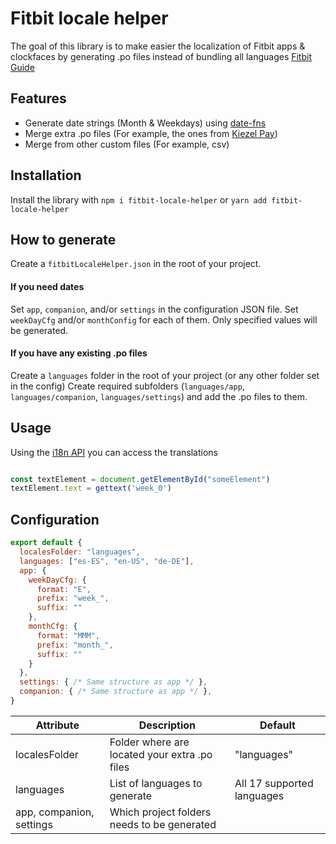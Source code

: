 # Fitbit locale helper

The goal of this library is to make easier the localization of Fitbit apps & clockfaces by generating .po files 
instead of bundling all languages [Fitbit Guide](https://dev.fitbit.com/build/guides/localization/) 

## Features

- Generate date strings (Month & Weekdays) using [date-fns](https://www.npmjs.com/package/date-fns)
- Merge extra .po files (For example, the ones from [Kiezel Pay](https://www.kiezelpay.com/))
- Merge from other custom files (For example, csv)

## Installation

Install the library with `npm i fitbit-locale-helper` or `yarn add fitbit-locale-helper`

## How to generate

Create a `fitbitLocaleHelper.json` in the root of your project.

#### If you need dates
Set `app`, `companion`, and/or `settings` in the configuration JSON file.
Set `weekDayCfg` and/or `monthConfig` for each of them. Only specified values will be generated. 

#### If you have any existing .po files
Create a `languages` folder in the root of your project (or any other folder set in the config)
Create required subfolders (`languages/app`, `languages/companion`, `languages/settings`) and add the .po files to them.

## Usage

Using the [i18n API](https://dev.fitbit.com/build/reference/device-api/i18n/) you can access the translations

```javascript

const textElement = document.getElementById("someElement") 
textElement.text = gettext('week_0')
```


## Configuration

```javascript
export default {
  localesFolder: "languages",
  languages: ["es-ES", "en-US", "de-DE"],
  app: {
    weekDayCfg: {
      format: "E",
      prefix: "week_",
      suffix: ""
    },
    monthCfg: {
      format: "MMM",
      prefix: "month_",
      suffix: ""
    }
  },
  settings: { /* Same structure as app */ },
  companion: { /* Same structure as app */ },
}
```

| Attribute | Description | Default |
| --- | --- | --- |
| localesFolder | Folder where are located your extra .po files | "languages"
| languages | List of languages to generate | All 17 supported languages |
| app, companion, settings | Which project folders needs to be generated | |


